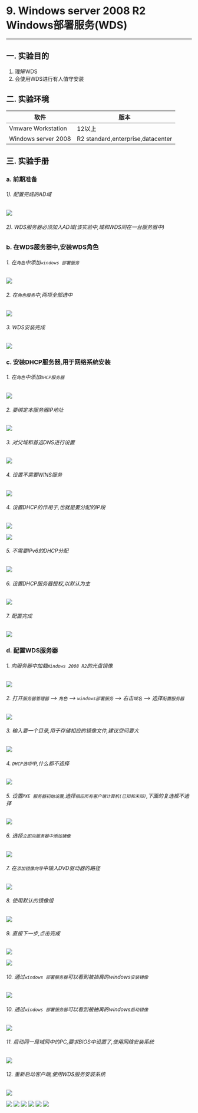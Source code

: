 # 9. Windows server 2008 R2 Windows部署服务(WDS)

---

## 一. 实验目的
1. 理解WDS
2. 会使用WDS进行有人值守安装

## 二. 实验环境

|软件|版本|
|----|----|
|Vmware Workstation| 12以上 |
|Windows server 2008| R2 standard,enterprise,datacenter|

## 三. 实验手册

### a. 前期准备

###### 1). 配置完成的AD域

![](/windows/win2008R2/appserver/image/wds-1.png)

###### 2). WDS服务器必须加入AD域(该实验中,域和WDS同在一台服务器中)

### b. 在WDS服务器中,安装WDS角色

###### 1. 在`角色`中添加`windows 部署服务`

![](/windows/win2008R2/appserver/image/wds-1.png)

###### 2. 在`角色服务`中,两项全部选中

![](/windows/win2008R2/appserver/image/wds-3.png)

###### 3. WDS安装完成

![](/windows/win2008R2/appserver/image/wds-4.png)

### c. 安装DHCP服务器,用于网络系统安装

###### 1. 在`角色`中添加`DHCP服务器`

![](/windows/win2008R2/appserver/image/wds-5.png)

###### 2. 要绑定本服务器IP地址

![](/windows/win2008R2/appserver/image/wds-6.png)

###### 3. 对父域和首选DNS进行设置

![](/windows/win2008R2/appserver/image/wds-7.png)

###### 4. 设置不需要WINS服务

![](/windows/win2008R2/appserver/image/wds-8.png)

###### 4. 设置DHCP的作用于,也就是要分配的IP段

![](/windows/win2008R2/appserver/image/wds-9.png)

![](/windows/win2008R2/appserver/image/wds-10.png)

###### 5. 不需要IPv6的DHCP分配

![](/windows/win2008R2/appserver/image/wds-11.png)

###### 6. 设置DHCP服务器授权,以默认为主

![](/windows/win2008R2/appserver/image/wds-12.png)

###### 7. 配置完成

![](/windows/win2008R2/appserver/image/wds-13.png)

### d. 配置WDS服务器

###### 1. 向服务器中加载`Windows 2008 R2`的光盘镜像

![](/windows/win2008R2/appserver/image/wds-14.png)

###### 2. 打开`服务器管理器` --> `角色` --> `windows部署服务` --> 右击`域名` --> 选择`配置服务器 `

![](/windows/win2008R2/appserver/image/wds-15.png)

###### 3. 输入要一个目录,用于存储相应的镜像文件,建议空间要大

![](/windows/win2008R2/appserver/image/wds-16.png)

###### 4. `DHCP选项`中,什么都不选择

![](/windows/win2008R2/appserver/image/wds-17.png)

###### 5. 设置`PXE 服务器初始设置`,选择`相应所有客户端计算机(已知和未知)`,下面的复选框不选择

![](/windows/win2008R2/appserver/image/wds-18.png)

###### 6. 选择`立即向服务器中添加镜像`

![](/windows/win2008R2/appserver/image/wds-19.png)

###### 7. 在`添加镜像向导`中输入DVD驱动器的路径

![](/windows/win2008R2/appserver/image/wds-20.png)

###### 8. 使用默认的镜像组

![](/windows/win2008R2/appserver/image/wds-21.png)

###### 9. 直接下一步,点击完成

![](/windows/win2008R2/appserver/image/wds-22.png)

![](/windows/win2008R2/appserver/image/wds-23.png)

###### 10. 通过`windows 部署服务器`可以看到被抽离的windows`安装镜像`

![](/windows/win2008R2/appserver/image/wds-24.png)

###### 10. 通过`windows 部署服务器`可以看到被抽离的windows`启动镜像`

![](/windows/win2008R2/appserver/image/wds-25.png)

###### 11. 启动同一局域网中的PC,要求BIOS中设置了,使用网络安装系统

![](/windows/win2008R2/appserver/image/wds-34.png)

###### 12. 重新启动客户端,使用WDS服务安装系统

![](/windows/win2008R2/appserver/image/wds-32.png)


![](/windows/win2008R2/appserver/image/wds-26.png)
![](/windows/win2008R2/appserver/image/wds-27.png)
![](/windows/win2008R2/appserver/image/wds-28.png)
![](/windows/win2008R2/appserver/image/wds-29.png)
![](/windows/win2008R2/appserver/image/wds-30.png)
![](/windows/win2008R2/appserver/image/wds-31.png)










